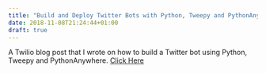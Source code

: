 ```yaml
---
title: "Build and Deploy Twitter Bots with Python, Tweepy and PythonAnywhere"
date: 2018-11-08T21:24:44+01:00
draft: true
---
```



A Twilio blog post that I wrote on how to build a Twitter bot using Python, Tweepy and PythonAnywhere. [Click Here](https://www.twilio.com/blog/build-deploy-twitter-bots-python-tweepy-pythonanywhere)




